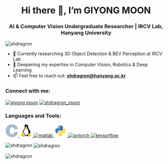 <h1 align="center">Hi there 👋, I’m GIYONG MOON</h1>
<h3 align="center">AI & Computer Vision Undergraduate Researcher | IRCV Lab, Hanyang University</h3>

<p align="left">
  <img src="https://komarev.com/ghpvc/?username=shdragron&label=Profile%20views&color=0e75b6&style=flat" alt="shdragron" />  
</p>

- 🔭 Currently researching 3D Object Detection & BEV Perception at IRCV Lab  
- 🌱 Deepening my expertise in Computer Vision, Robotics & Deep Learning  
- 📫 Feel free to reach out: **shdragron@hanyang.ac.kr**  


<h3 align="left">Connect with me:</h3>
<p align="left">
<a href="https://linkedin.com/in/giyong moon" target="blank"><img align="center" src="https://raw.githubusercontent.com/rahuldkjain/github-profile-readme-generator/master/src/images/icons/Social/linked-in-alt.svg" alt="giyong moon" height="30" width="40" /></a>
<a href="https://instagram.com/shdragron_moon" target="blank"><img align="center" src="https://raw.githubusercontent.com/rahuldkjain/github-profile-readme-generator/master/src/images/icons/Social/instagram.svg" alt="shdragron_moon" height="30" width="40" /></a>
</p>

<h3 align="left">Languages and Tools:</h3>
<p align="left">
  <a href="https://www.cprogramming.com/" target="_blank" rel="noreferrer">
    <img src="https://raw.githubusercontent.com/devicons/devicon/master/icons/c/c-original.svg" alt="c" width="40" height="40"/>
  </a>
  <a href="https://www.linux.org/" target="_blank" rel="noreferrer">
    <img src="https://raw.githubusercontent.com/devicons/devicon/master/icons/linux/linux-original.svg" alt="linux" width="40" height="40"/>
  </a>
  <a href="https://www.mathworks.com/" target="_blank" rel="noreferrer">
    <img src="https://upload.wikimedia.org/wikipedia/commons/2/21/Matlab_Logo.png" alt="matlab" width="40" height="40"/>
  </a>
  <a href="https://www.python.org" target="_blank" rel="noreferrer">
    <img src="https://raw.githubusercontent.com/devicons/devicon/master/icons/python/python-original.svg" alt="python" width="40" height="40"/>
  </a>
  <a href="https://pytorch.org/" target="_blank" rel="noreferrer">
    <img src="https://www.vectorlogo.zone/logos/pytorch/pytorch-icon.svg" alt="pytorch" width="40" height="40"/>
  </a>
  <a href="https://www.tensorflow.org" target="_blank" rel="noreferrer">
    <img src="https://www.vectorlogo.zone/logos/tensorflow/tensorflow-icon.svg" alt="tensorflow" width="40" height="40"/>
  </a>
</p>



<p><img align="left" src="https://github-readme-stats.vercel.app/api/top-langs?username=shdragron&show_icons=true&locale=en&layout=compact" alt="shdragron" /></p>

<p>&nbsp;<img align="center" src="https://github-readme-stats.vercel.app/api?username=shdragron&show_icons=true&locale=en" alt="shdragron" /></p>

<p><img align="center" src="https://github-readme-streak-stats.herokuapp.com/?user=shdragron&" alt="shdragron" /></p>
